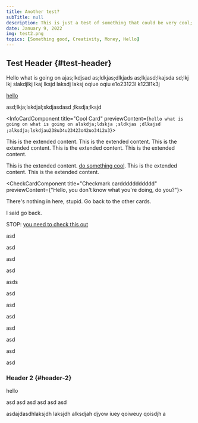 ```yaml
---
title: Another test?
subTitle: null
description: This is just a test of something that could be very cool; just seeing how it works. If it looks good, then obviously, that is good. lkj sdlakj ;laksdj ;alksdj a;slkdj asd;lkaj. asdlkjas alksj a;lsdkja s;dlkjsd a;lskdj ;laksjd . as;lkdj a;sldkja sd;lkajs d;alksjd . ;alskdj a;lskdj a;sldkj. a;lsdkjj a;lskdj a;d. ;laksjd ;alskdj.
date: January 9, 2022
img: test2.png
topics: [Something good, Creativity, Money, Hello]
---
```


## Test Header {#test-header}

Hello what is going on ajas;lkdjsad
as;ldkjas;dlkjads
as;lkjasd;lkajsda
sd;lkj lkj slakdjlkj lkaj lksjd laksdj laksj oqiue oqiu e1o23123l k123l1k3j 

[hello](https://www.google.com)


asd;lkja;lskdjal;skdjasdasd
;lksdja;lksjd

<InfoCardComponent title="Cool Card" previewContent={`hello what is going on
what is going on
alskdja;ldskja ;sldkjas ;dlkajsd ;alksdja;lskdjau238u34u23423o42uo34i2u3`}>

This is the extended content. This is the extended content. This is the extended content. This is the extended content.
This is the extended content.

This is the extended content. <a href='https://www.google.com' target='_blank'>do something cool</a>.
This is the extended content.
This is the extended content.

</InfoCardComponent>

<CheckCardComponent title="Checkmark carddddddddddd" previewContent={"Hello, you don't know what you're doing, do you?"}>

There's nothing in here, stupid. Go back to the other cards.

I said go back.





STOP: <a href='https://cloudwave3.vercel.app/' target='_blank'>you need to check this out</a>

</CheckCardComponent>

asd

asd

asd

asd

asds

asd

asd

asd

asd

asd

asd

asd


### Header 2 {#header-2}

hello

asd
asd
asd
asd
asd
asd

asdajdasdhlaksjdh laksjdh alksdjah djyow iuey qoiweuy qoisdjh a